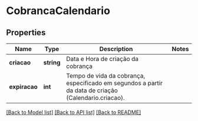 # CobrancaCalendario

## Properties
Name | Type | Description | Notes
------------ | ------------- | ------------- | -------------
**criacao** | **string** | Data e Hora de criação da cobrança | 
**expiracao** | **int** | Tempo de vida da cobrança, especificado em segundos a partir da data de criação (Calendario.criacao). | 

[[Back to Model list]](../../README.md#documentation-for-models) [[Back to API list]](../../README.md#documentation-for-api-endpoints) [[Back to README]](../../README.md)

